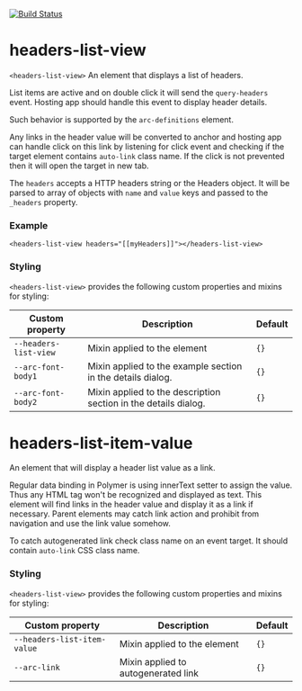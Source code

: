 [![Build Status](https://travis-ci.org/advanced-rest-client/headers-list-view.svg?branch=stage)](https://travis-ci.org/advanced-rest-client/headers-list-view)  

# headers-list-view

`<headers-list-view>` An element that displays a list of headers.

List items are active and on double click it will send the `query-headers`
event. Hosting app should handle this event to display header details.

Such behavior is supported by the `arc-definitions` element.

Any links in the header value will be converted to anchor and hosting app
can handle click on this link by listening for click event and checking if the
target element contains `auto-link` class name. If the click is not prevented
then it will open the target in new tab.

The `headers` accepts a HTTP headers string or the Headers object.
It will be parsed to array of objects with `name` and `value` keys and
passed to the `_headers` property.

### Example
```
<headers-list-view headers="[[myHeaders]]"></headers-list-view>
```

### Styling
`<headers-list-view>` provides the following custom properties and mixins for styling:

Custom property | Description | Default
----------------|-------------|----------
`--headers-list-view` | Mixin applied to the element | `{}`
`--arc-font-body1` | Mixin applied to the example section in the details dialog. | `{}`
`--arc-font-body2` | Mixin applied to the description section in the details dialog. | `{}`

# headers-list-item-value

An element that will display a header list value as a link.

Regular data binding in Polymer is using innerText setter to assign the value.
Thus any HTML tag won't be recognized and displayed as text.
This element will find links in the header value and display it as a link
if necessary.
Parent elements may catch link action and prohibit from navigation and use
the link value somehow.

To catch autogenerated link check class name on an event target. It should
contain `auto-link` CSS class name.

### Styling
`<headers-list-view>` provides the following custom properties and mixins for styling:

Custom property | Description | Default
----------------|-------------|----------
`--headers-list-item-value` | Mixin applied to the element | `{}`
`--arc-link` | Mixin applied to autogenerated link | `{}`

